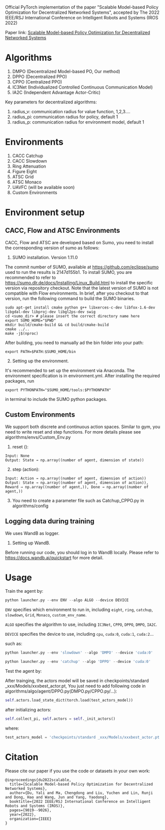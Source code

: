

Official PyTorch implementation of the paper "Scalable Model-based Policy Optimization for Decentralized Networked Systems", accepted by The 2022 IEEE/RSJ International Conference on Intelligent Robots and Systems (IROS 2022)

Paper link: [Scalable Model-based Policy Optimization for Decentralized Networked Systems](https://ieeexplore.ieee.org/abstract/document/9982253)


# Algorithms
1. DMPO (Decentralized Model-based PO, Our method)
2. DPPO (Decentralized PPO)
3. CPPO (Centralized PPO)
4. IC3Net (Individualized Controlled Continuous Communication Model)
5. IA2C (Independent Advantage Actor-Critic)

Key parameters for decentralized algorithms:
1. radius_v: communication radius for value function, 1,2,3....
2. radius_pi: communication radius for policy, default 1
3. radius_p: communication radius for environment model, default 1

    
# Environments
1. CACC Catchup
2. CACC Slowdown
3. Ring Attenuation
4. Figure Eight
5. ATSC Grid
6. ATSC Monaco
7. UAVFC (will be available soon)
8. Custom Environments

# Environment setup
## CACC, Flow and ATSC Environments
CACC, Flow and ATSC are developed based on Sumo, you need to install the corresponding version of sumo as follows:
1. SUMO installation. Version 1.11.0

The commit number of SUMO, available at https://github.com/eclipse/sumo used to run the results is 2147d155b1.
To install SUMO, you are recommended to refer to https://sumo.dlr.de/docs/Installing/Linux_Build.html to install the specific version via repository checkout. Note that the latest version of SUMO is not compatible with Flow environments.
In brief, after you checkout to that version, run the following command to build the SUMO binaries.
```
sudo apt-get install cmake python g++ libxerces-c-dev libfox-1.6-dev libgdal-dev libproj-dev libgl2ps-dev swig
cd <sumo_dir> # please insert the correct directory name here
export SUMO_HOME="$PWD"
mkdir build/cmake-build && cd build/cmake-build
cmake ../..
make -j$(nproc)
```
After building, you need to manually ad the bin folder into your path:
```
export PATH=$PATH:$SUMO_HOME/bin
```

2. Setting up the environment.

It's recommended to set up the environment via Anaconda. The environment specification is in environment.yml.
After installing the required packages, run
```
export PYTHONPATH="$SUMO_HOME/tools:$PYTHONPATH"
```
in terminal to include the SUMO python packages.

## Custom Environments
We support both discrete and continuous action spaces. Similar to gym, you need to write reset and step functions. For more details please see algorithms/envs/Custom_Env.py

1. reset (): 
```
Input: None
Output: State → np.array((number of agent, dimension of state))
```
2. step (action): 
```
Input: Action → np.array((number of agent, dimension of action))
Output: State → np.array((number of agent, dimension of action)), Reward → np.array((number of agent,)), Done → np.array((number of agent,))
```
3. You need to create a parameter file such as Catchup_CPPO.py in algorithms/config

## Logging data during training
We uses WandB as logger. 
1. Setting up WandB.

Before running our code, you should log in to WandB locally. Please refer to https://docs.wandb.ai/quickstart for more detail.

# Usage
Train the agent by:
```python
python launcher.py --env ENV --algo ALGO --device DEVICE
```
`ENV` specifies which environment to run in, including `eight`, `ring`, `catchup`, `slowdown`, `Grid`, `Monaco`, `custom_env_name`.

`ALGO` specifies the algorithm to use, including `IC3Net`, `CPPO`, `DPPO`, `DMPO`, `IA2C`.

`DEVICE` specifies the device to use, including `cpu`, `cuda:0`, `cuda:1`, `cuda:2`...

such as:
```python
python launcher.py --env 'slowdown' --algo 'DMPO' --device 'cuda:0'
```
```python
python launcher.py --env 'catchup' --algo 'DPPO' --device 'cuda:0'
```

Test the agent by:

After trainging, the actors model will be saved in checkpoints/standard _xxx/Models/xxxbest_actor.pt,
You just need to add following code in algorithms/algo/agent/DPPO.py(DMPO.py/CPPO.py/...):
```python
self.actors.load_state_dict(torch.load(test_actors_model))
```
after initializing actors:
```python
self.collect_pi, self.actors = self._init_actors()
```
where:
```python
test_actors_model = 'checkpoints/standard _xxx/Models/xxxbest_actor.pt'
```

# Citation
Please cite our paper if you use the code or datasets in your own work:
```
@inproceedings{du2022scalable,
  title={Scalable Model-based Policy Optimization for Decentralized Networked Systems},
  author={Du, Yali and Ma, Chengdong and Liu, Yuchen and Lin, Runji and Dong, Hao and Wang, Jun and Yang, Yaodong},
  booktitle={2022 IEEE/RSJ International Conference on Intelligent Robots and Systems (IROS)},
  pages={9019--9026},
  year={2022},
  organization={IEEE}
}
```
